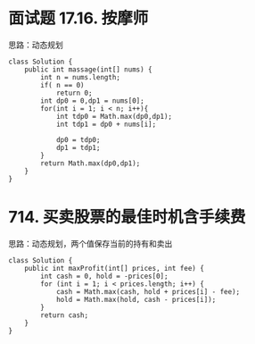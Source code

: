 # 面试题 17.16. 按摩师 #
思路：动态规划


	class Solution {
	    public int massage(int[] nums) {
	        int n = nums.length;
	        if( n == 0)
	            return 0;
	        int dp0 = 0,dp1 = nums[0];
	        for(int i = 1; i < n; i++){
	            int tdp0 = Math.max(dp0,dp1);
	            int tdp1 = dp0 + nums[i];  
	
	            dp0 = tdp0;
	            dp1 = tdp1;
	        }
	        return Math.max(dp0,dp1);
	    }
	}

# 714. 买卖股票的最佳时机含手续费 #
思路：动态规划，两个值保存当前的持有和卖出  

	class Solution {
	    public int maxProfit(int[] prices, int fee) {
	        int cash = 0, hold = -prices[0];
	        for (int i = 1; i < prices.length; i++) {
	            cash = Math.max(cash, hold + prices[i] - fee);
	            hold = Math.max(hold, cash - prices[i]);
	        }
	        return cash;
	    }
	}